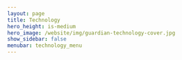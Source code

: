 ```yaml
---
layout: page
title: Technology
hero_height: is-medium
hero_image: /website/img/guardian-technology-cover.jpg
show_sidebar: false
menubar: technology_menu
---
```


